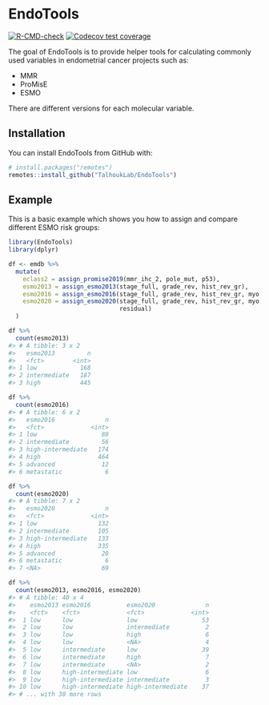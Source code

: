 
<!-- README.md is generated from README.Rmd. Please edit that file -->

# EndoTools

<!-- badges: start -->

[![R-CMD-check](https://github.com/TalhoukLab/EndoTools/workflows/R-CMD-check/badge.svg)](https://github.com/TalhoukLab/EndoTools/actions)
[![Codecov test
coverage](https://codecov.io/gh/TalhoukLab/EndoTools/branch/master/graph/badge.svg)](https://codecov.io/gh/TalhoukLab/EndoTools?branch=master)
<!-- badges: end -->

The goal of EndoTools is to provide helper tools for calculating
commonly used variables in endometrial cancer projects such as:

-   MMR
-   ProMisE
-   ESMO

There are different versions for each molecular variable.

## Installation

You can install EndoTools from GitHub with:

``` r
# install.packages("remotes")
remotes::install_github("TalhoukLab/EndoTools")
```

## Example

This is a basic example which shows you how to assign and compare
different ESMO risk groups:

``` r
library(EndoTools)
library(dplyr)

df <- emdb %>%
  mutate(
    eclass2 = assign_promise2019(mmr_ihc_2, pole_mut, p53),
    esmo2013 = assign_esmo2013(stage_full, grade_rev, hist_rev_gr),
    esmo2016 = assign_esmo2016(stage_full, grade_rev, hist_rev_gr, myo, lvi),
    esmo2020 = assign_esmo2020(stage_full, grade_rev, hist_rev_gr, myo, lvi, eclass2,
                               residual)
  )

df %>% 
  count(esmo2013)
#> # A tibble: 3 x 2
#>   esmo2013         n
#>   <fct>        <int>
#> 1 low            168
#> 2 intermediate   187
#> 3 high           445

df %>% 
  count(esmo2016)
#> # A tibble: 6 x 2
#>   esmo2016              n
#>   <fct>             <int>
#> 1 low                  88
#> 2 intermediate         56
#> 3 high-intermediate   174
#> 4 high                464
#> 5 advanced             12
#> 6 metastatic            6

df %>% 
  count(esmo2020)
#> # A tibble: 7 x 2
#>   esmo2020              n
#>   <fct>             <int>
#> 1 low                 132
#> 2 intermediate        105
#> 3 high-intermediate   133
#> 4 high                335
#> 5 advanced             20
#> 6 metastatic            6
#> 7 <NA>                 69

df %>% 
  count(esmo2013, esmo2016, esmo2020)
#> # A tibble: 40 x 4
#>    esmo2013 esmo2016          esmo2020              n
#>    <fct>    <fct>             <fct>             <int>
#>  1 low      low               low                  53
#>  2 low      low               intermediate          2
#>  3 low      low               high                  6
#>  4 low      low               <NA>                  4
#>  5 low      intermediate      low                  39
#>  6 low      intermediate      high                  7
#>  7 low      intermediate      <NA>                  2
#>  8 low      high-intermediate low                   6
#>  9 low      high-intermediate intermediate          3
#> 10 low      high-intermediate high-intermediate    37
#> # ... with 30 more rows
```
